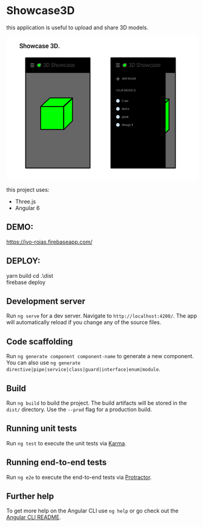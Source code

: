 # Showcase3D

this application is useful to upload and share 3D models.

![img](https://github.com/ircube/showcase3D/blob/master/src/assets/readme/Showcase3DDesign.png "img")

this project uses:
* Three.js
* Angular 6

## DEMO:
https://ivo-rojas.firebaseapp.com/

## DEPLOY:
yarn build
cd .\dist\
firebase deploy


## Development server

Run `ng serve` for a dev server. Navigate to `http://localhost:4200/`. The app will automatically reload if you change any of the source files.

## Code scaffolding

Run `ng generate component component-name` to generate a new component. You can also use `ng generate directive|pipe|service|class|guard|interface|enum|module`.

## Build

Run `ng build` to build the project. The build artifacts will be stored in the `dist/` directory. Use the `--prod` flag for a production build.

## Running unit tests

Run `ng test` to execute the unit tests via [Karma](https://karma-runner.github.io).

## Running end-to-end tests

Run `ng e2e` to execute the end-to-end tests via [Protractor](http://www.protractortest.org/).

## Further help

To get more help on the Angular CLI use `ng help` or go check out the [Angular CLI README](https://github.com/angular/angular-cli/blob/master/README.md).
